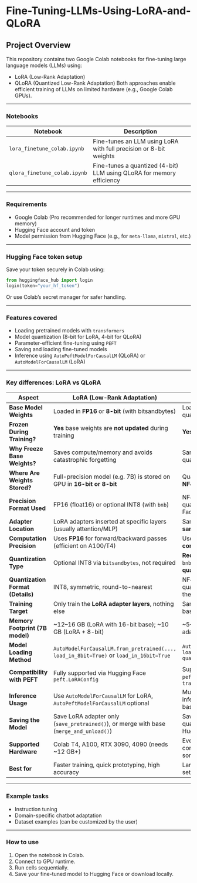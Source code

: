 # Fine-Tuning-LLMs-Using-LoRA-and-QLoRA
## Project Overview
This repository contains two Google Colab notebooks for fine-tuning large language models (LLMs) using:
- LoRA (Low-Rank Adaptation)
- QLoRA (Quantized Low-Rank Adaptation)
Both approaches enable efficient training of LLMs on limited hardware (e.g., Google Colab GPUs).
---
### Notebooks

| Notebook                     | Description                                                          |
| ---------------------------- | -------------------------------------------------------------------- |
| `lora_finetune_colab.ipynb`  | Fine-tunes an LLM using LoRA with full precision or 8-bit weights    |
| `qlora_finetune_colab.ipynb` | Fine-tunes a quantized (4-bit) LLM using QLoRA for memory efficiency |

---

### Requirements

* Google Colab (Pro recommended for longer runtimes and more GPU memory)
* Hugging Face account and token
* Model permission from Hugging Face (e.g., for `meta-llama`, `mistral`, etc.)

---

### Hugging Face token setup

Save your token securely in Colab using:

```python
from huggingface_hub import login
login(token="your_hf_token")
```

Or use Colab’s secret manager for safer handling.

---

### Features covered

* Loading pretrained models with `transformers`
* Model quantization (8-bit for LoRA, 4-bit for QLoRA)
* Parameter-efficient fine-tuning using `PEFT`
* Saving and loading fine-tuned models
* Inference using `AutoPeftModelForCausalLM` (QLoRA) or `AutoModelForCausalLM` (LoRA)

---

### Key differences: LoRA vs QLoRA

| **Aspect**                        | **LoRA (Low-Rank Adaptation)**                                                          | **QLoRA (Quantized LoRA)**                                                                                           |
| --------------------------------- | --------------------------------------------------------------------------------------- | -------------------------------------------------------------------------------------------------------------------- |
| **Base Model Weights**            | Loaded in **FP16** or **8-bit** (with bitsandbytes)                                     | Loaded in **4-bit NF4 (NormalFloat)** quantized format                                                               |
| **Frozen During Training?**       | **Yes** base weights are **not updated** during training                                | **Yes** — same; quantized base is also **frozen**                                                                  |
| **Why Freeze Base Weights?**      | Saves compute/memory and avoids catastrophic forgetting                                 | Same — especially necessary due to 4-bit quantization                                                                |
| **Where Are Weights Stored?**     | Full-precision model (e.g. 7B) is stored on GPU in **16-bit or 8-bit**                  | Quantized model is stored on GPU in **4-bit NF4**, requiring **\~3–4× less memory**                                  |
| **Precision Format Used**         | FP16 (float16) or optional INT8 (with `bnb`)                                            | NF4 (NormalFloat 4-bit), a custom quantization format introduced by Hugging Face in the QLoRA paper                  |
| **Adapter Location**              | LoRA adapters inserted at specific layers (usually attention/MLP)                       | Same — LoRA adapters are inserted in the **same locations**, only on top of 4-bit base                               |
| **Computation Precision**         | Uses **FP16** for forward/backward passes (efficient on A100/T4)                        | Uses **FP16 or bfloat16 (BF16)** for **matrix computation**, while base is stored in 4-bit                           |
| **Quantization Type**             | Optional INT8 via `bitsandbytes`, not required                                          | **Required 4-bit quantization** via `bnb.QuantLinear` layers + **double quantization** (for better compression)      |
| **Quantization Format (Details)** | INT8, symmetric, round-to-nearest                                                       | NF4 (non-linear float distribution), + double quantization (a second layer of quantizing the quantization constants) |
| **Training Target**               | Only train the **LoRA adapter layers**, nothing else                                    | Same — only adapter layers are trained; base model remains static                                                    |
| **Memory Footprint (7B model)**   | \~12–16 GB (LoRA with 16-bit base); \~10 GB (LoRA + 8-bit)                              | \~5–7 GB with 4-bit quantized base + LoRA adapters (depends on rank and tokenizer)                                   |
| **Model Loading Method**          | `AutoModelForCausalLM.from_pretrained(..., load_in_8bit=True)` or `load_in_16bit=True`  | `AutoModelForCausalLM.from_pretrained(..., load_in_4bit=True, quantization_config=...)`                              |
| **Compatibility with PEFT**       | Fully supported via Hugging Face `peft.LoRAConfig`                                      | Supported via Hugging Face `peft.LoraConfig` + `bnb.4bit` + `transformers>=4.33.0`                                   |
| **Inference Usage**               | Use `AutoModelForCausalLM` for LoRA, `AutoPeftModelForCausalLM` optional                | Must use `AutoPeftModelForCausalLM` for inference if saved as PEFT adapter + 4-bit base                              |
| **Saving the Model**              | Save LoRA adapter only (`save_pretrained()`), or merge with base (`merge_and_unload()`) | Save LoRA adapter and reference to quantized base; can also merge and push to Hugging Face                           |
| **Supported Hardware**            | Colab T4, A100, RTX 3090, 4090 (needs \~12 GB+)                                         | Even runs on 6–8 GB GPUs (e.g., RTX 3060, consumer laptops with GPU, Colab free tier sometimes works)                |
| **Best for**                      | Faster training, quick prototyping, high accuracy                                       | Large-model fine-tuning on low-memory setups; memory-constrained deployment                                          |


---

### Example tasks

* Instruction tuning
* Domain-specific chatbot adaptation
* Dataset examples (can be customized by the user)

---

### How to use

1. Open the notebook in Colab.
2. Connect to GPU runtime.
3. Run cells sequentially.
4. Save your fine-tuned model to Hugging Face or download locally.

